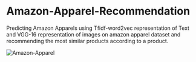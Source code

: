 # Amazon-Apparel-Recommendation
Predicting Amazon Apparels using Tfidf-word2vec representation of Text and VGG-16 representation of images on amazon apparel dataset and recommending the most similar products according to a product.


![Amazon-Apparel](https://2xawx0gmudy471po527lbxcd-wpengine.netdna-ssl.com/wp-content/uploads/2017/05/amazonfashion.jpg)
